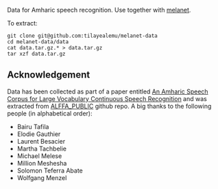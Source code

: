 Data for Amharic speech recognition. Use together with [melanet](https://github.com/tilayealemu/melanet).

To extract:
```
git clone git@github.com:tilayealemu/melanet-data
cd melanet-data/data
cat data.tar.gz.* > data.tar.gz
tar xzf data.tar.gz
```

## Acknowledgement
Data has been collected as part of a paper entitled [An Amharic Speech Corpus for Large Vocabulary Continuous Speech Recognition](https://www.isca-speech.org/archive/archive_papers/interspeech_2005/i05_1601.pdf) and was extracted from [ALFFA_PUBLIC](https://github.com/getalp/ALFFA_PUBLIC) github repo. A big thanks to the following people (in alphabetical order):
- Bairu Tafila
- Elodie Gauthier
- Laurent Besacier
- Martha Tachbelie
- Michael Melese
- Million Meshesha
- Solomon Teferra Abate
- Wolfgang Menzel
